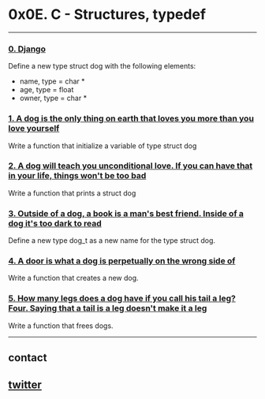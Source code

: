 # 0x0E. C - Structures, typedef
---
### [0. Django](./dog.h)
Define a new type struct dog with the following elements:

* name, type = char *
* age, type = float
* owner, type = char *
### [1. A dog is the only thing on earth that loves you more than you love yourself](./1-init_dog.c)
Write a function that initialize a variable of type struct dog
### [2. A dog will teach you unconditional love. If you can have that in your life, things won't be too bad](./2-print_dog.c)
Write a function that prints a struct dog
### [3. Outside of a dog, a book is a man's best friend. Inside of a dog it's too dark to read](./dog.h)
Define a new type dog_t as a new name for the type struct dog.
### [4. A door is what a dog is perpetually on the wrong side of](./4-new_dog.c)
Write a function that creates a new dog.
### [5. How many legs does a dog have if you call his tail a leg? Four. Saying that a tail is a leg doesn't make it a leg](./5-free_dog.c)
Write a function that frees dogs.

---
## contact

## [twitter](https://twitter.com/RICARDO1470)
